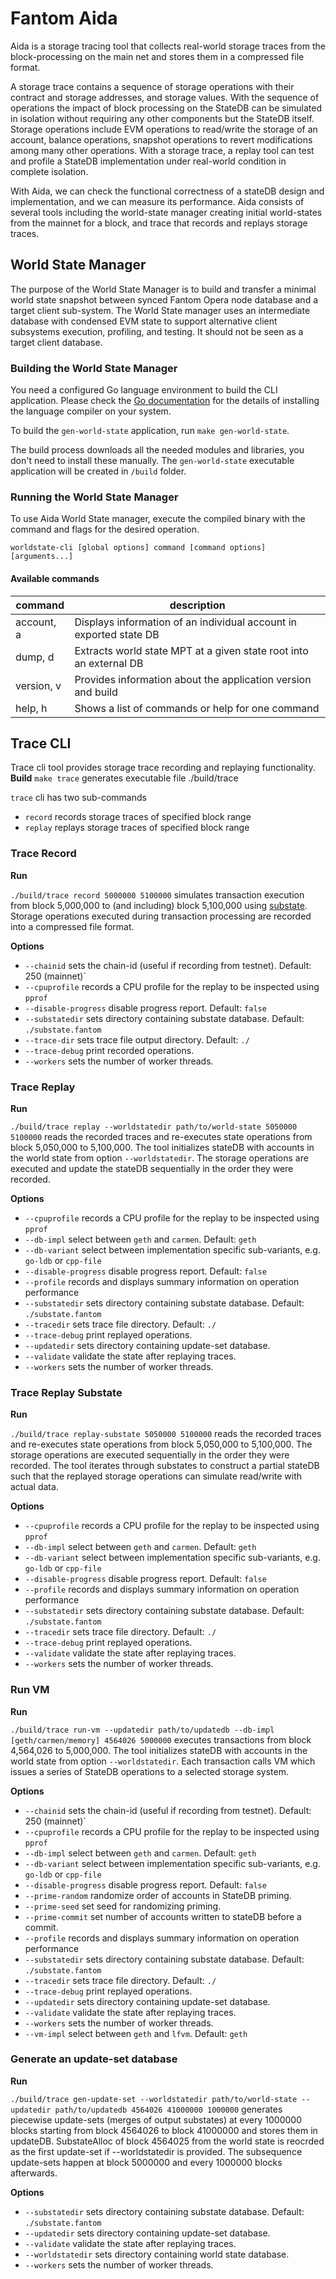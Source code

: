 # Fantom Aida
Aida is a storage tracing tool that collects real-world storage traces 
from the block-processing on the main net and stores them in a compressed file format.

A storage trace contains a sequence of storage operations with their contract 
and storage addresses, and storage values. With the sequence of operations 
the impact of block processing on the StateDB can be simulated in isolation without requiring 
any other components but the StateDB itself.
Storage operations include EVM operations to read/write the storage of an account, 
balance operations, snapshot operations to revert modifications among many other operations.
With a storage trace, a replay tool can test and profile a StateDB implementation 
under real-world condition in complete isolation. 

With Aida, we can check the functional correctness 
of a stateDB design and implementation, and we can measure its performance.
Aida consists of several tools including the world-state manager creating 
initial world-states from the mainnet for a block, and trace that records
and replays storage traces.

## World State Manager
The purpose of the World State Manager is to build and transfer a minimal world state snapshot
between synced Fantom Opera node database and a target client sub-system.
The World State manager uses an intermediate database with condensed EVM state to support
alternative client subsystems execution, profiling, and testing. It should not be seen
as a target client database.

### Building the World State Manager
You need a configured Go language environment to build the CLI application. 
Please check the [Go documentation](https://go.dev)
for the details of installing the language compiler on your system.

To build the `gen-world-state` application, run `make gen-world-state`.

The build process downloads all the needed modules and libraries, you don't need to install these manually.
The `gen-world-state` executable application will be created in `/build` folder.

### Running the World State Manager
To use Aida World State manager, execute the compiled binary with the command and flags for the desired operation.

```shell
worldstate-cli [global options] command [command options] [arguments...]
```

#### Available commands

| command    | description                                                        |
|------------|--------------------------------------------------------------------|
| account, a | Displays information of an individual account in exported state DB |
| dump, d    | Extracts world state MPT at a given state root into an external DB |
| version, v | Provides information about the application version and build       |
| help, h    | Shows a list of commands or help for one command                   |


## Trace CLI
Trace cli tool provides storage trace recording and replaying functionality.
**Build**
`make trace` generates executable file ./build/trace

`trace` cli has two sub-commands

 - `record` records storage traces of specified block range
 - `replay` replays storage traces of specified block range


### Trace Record
**Run**

`./build/trace record 5000000 5100000`
simulates transaction execution from block 5,000,000 to (and including) block 5,100,000 using [substate](github.com/Fantom-foundation/substate-cli). Storage operations executed during transaction processing are recorded into a compressed file format.

**Options**
 - `--chainid` sets the chain-id (useful if recording from testnet). Default: 250 (mainnet)`
 - `--cpuprofile` records a CPU profile for the replay to be inspected using `pprof`
 - `--disable-progress` disable progress report. Default: `false`
 - `--substatedir` sets directory containing substate database. Default: `./substate.fantom`
 - `--trace-dir` sets trace file output directory. Default: `./`
 - `--trace-debug` print recorded operations. 
 - `--workers` sets the number of worker threads.

### Trace Replay

**Run**

`./build/trace replay --worldstatedir path/to/world-state 5050000 5100000`
reads the recorded traces and re-executes state operations from block 5,050,000 to 5,100,000. The tool initializes stateDB with accounts in the world state from option `--worldstatedir`. The storage operations are executed and update the stateDB sequentially in the order they were recorded.

**Options**

 - `--cpuprofile` records a CPU profile for the replay to be inspected using `pprof`
 - `--db-impl` select between `geth` and `carmen`. Default: `geth`
 - `--db-variant` select between implementation specific sub-variants, e.g. `go-ldb` or `cpp-file`
 - `--disable-progress` disable progress report. Default: `false`
 - `--profile` records and displays summary information on operation performance
 - `--substatedir` sets directory containing substate database. Default: `./substate.fantom`
 - `--tracedir` sets trace file directory. Default: `./`
 - `--trace-debug` print replayed operations.
 - `--updatedir` sets directory containing update-set database.
 - `--validate` validate the state after replaying traces.
 - `--workers` sets the number of worker threads.

### Trace Replay Substate

**Run**

`./build/trace replay-substate 5050000 5100000`
reads the recorded traces and re-executes state operations from block 5,050,000 to 5,100,000. The storage operations are executed sequentially in the order they were recorded. The tool iterates through substates to construct a partial stateDB such that the replayed storage operations can simulate read/write with actual data.

**Options**

 - `--cpuprofile` records a CPU profile for the replay to be inspected using `pprof`
 - `--db-impl` select between `geth` and `carmen`. Default: `geth`
 - `--db-variant` select between implementation specific sub-variants, e.g. `go-ldb` or `cpp-file`
 - `--disable-progress` disable progress report. Default: `false`
 - `--profile` records and displays summary information on operation performance
 - `--substatedir` sets directory containing substate database. Default: `./substate.fantom`
 - `--tracedir` sets trace file directory. Default: `./`
 - `--trace-debug` print replayed operations.
 - `--validate` validate the state after replaying traces.
 - `--workers` sets the number of worker threads.

### Run VM

**Run**

`./build/trace run-vm --updatedir path/to/updatedb --db-impl [geth/carmen/memory] 4564026 5000000`
executes transactions from block 4,564,026 to 5,000,000. The tool initializes stateDB with accounts in the world state from option `--worldstatedir`. Each transaction calls VM which issues a series of StateDB operations to a selected storage system.

**Options**

 - `--chainid` sets the chain-id (useful if recording from testnet). Default: 250 (mainnet)`
 - `--cpuprofile` records a CPU profile for the replay to be inspected using `pprof`
 - `--db-impl` select between `geth` and `carmen`. Default: `geth`
 - `--db-variant` select between implementation specific sub-variants, e.g. `go-ldb` or `cpp-file`
 - `--disable-progress` disable progress report. Default: `false`
 - `--prime-random` randomize order of accounts in StateDB priming.
 - `--prime-seed` set seed for randomizing priming.
 - `--prime-commit` set number of accounts written to stateDB before a commit.
 - `--profile` records and displays summary information on operation performance
 - `--substatedir` sets directory containing substate database. Default: `./substate.fantom`
 - `--tracedir` sets trace file directory. Default: `./`
 - `--trace-debug` print replayed operations.
 - `--updatedir` sets directory containing update-set database.
 - `--validate` validate the state after replaying traces.
 - `--workers` sets the number of worker threads.
 - `--vm-impl` select between `geth` and `lfvm`. Default: `geth`

### Generate an update-set database

**Run**

`./build/trace gen-update-set --worldstatedir path/to/world-state --updatedir path/to/updatedb 4564026 41000000 1000000`
generates piecewise update-sets (merges of output substates) at every 1000000 blocks starting from block 4564026 to block 41000000 and stores them in updateDB. SubstateAlloc of block 4564025 from the world state is reocrded as the first update-set if --worldstatedir is provided. The subsequence update-sets happen at block 5000000 and every 1000000 blocks afterwards. 

**Options**

 - `--substatedir` sets directory containing substate database. Default: `./substate.fantom`
 - `--updatedir` sets directory containing update-set database.
 - `--validate` validate the state after replaying traces.
 - `--worldstatedir` sets directory containing world state database.
 - `--workers` sets the number of worker threads.
